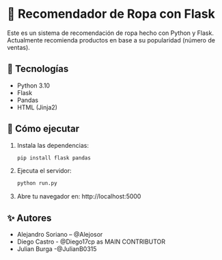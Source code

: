 # 👕 Recomendador de Ropa con Flask

Este es un sistema de recomendación de ropa hecho con Python y Flask. Actualmente recomienda productos en base a su popularidad (número de ventas).

## 🔧 Tecnologías

- Python 3.10
- Flask
- Pandas
- HTML (Jinja2)

## 🚀 Cómo ejecutar
1. Instala las dependencias:
   ```bash
   pip install flask pandas

2. Ejecuta el servidor:
    ```bash
    python run.py

3. Abre tu navegador en:
    http://localhost:5000

## ✨ Autores

- Alejandro Soriano – @Alejosor
- Diego Castro - @Diego17cp as MAIN CONTRIBUTOR
- Julian Burga -@JulianB0315
  
